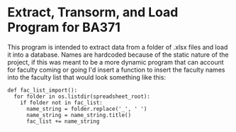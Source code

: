 # Extract, Transorm, and Load Program for BA371
This program is intended to extract data from a folder of .xlsx files and load it into a database. Names are hardcoded because of the static nature of the project, if this was meant to be a more dynamic program that can account for faculty coming or going I'd insert a function to insert the faculty names into the faculty list that would look something like this: 
```
def fac_list_import():
  for folder in os.listdir(spreadsheet_root):
    if folder not in fac_list:
      name_string = folder.replace('_', ' ')
      name_string = name_string.title()
      fac_list += name_string
```
      
      
